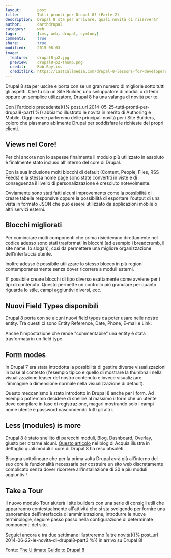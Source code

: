 ```yaml
---
layout:       post
title:        Tutti pronti per Drupal 8? (Parte 2)
description:  Drupal 8 sta per arrivare, quali novità ci riserverà?
author:       darthdrupal
category:     web
tags:         [cms, web, drupal, symfony]
comments:     true
share:        true
modified:     2015-08-03
image:
  feature:    drupal8-p2.jpg
  preview:    drupal8-p2-thumb.png
  credit:     Rob Bayliss
  creditlink: https://lastcallmedia.com/drupal-8-lessons-for-developers
---
```


Drupal 8 sta per uscire e porta con se un gran numero di migliorie sotto tutti gli aspetti. Che tu sia un Site Builder, uno sviluppatore di moduli o di temi oppure un semplice utilizzatore, Drupal 8 ha una valanga di novità per te.

Con [l'articolo precedente]({% post_url 2014-05-25-tutti-pronti-per-drupal8-part1 %}) abbiamo illustrato le novità in merito di Authoring e Mobile.
Oggi invece parleremo delle principali novità per i Site Builders, coloro che plasmano abilmente Drupal per soddisfare le richieste dei propri clienti.

## Views nel Core!
Per chi ancora non lo sapesse finalmente il modulo più utilizzato in assoluto è finalmente stato incluso all'interno del core di Drupal.

Con la sua inclusione molti blocchi di default (Content, People, Files, RSS Feeds) e la stessa home page sono state convertiti in viste e di conseguenza il livello di personalizzazione è cresciuto notevolmente.

Ovviamente sono stati fatti alcuni improvements come la possibilità di creare tabelle responsive oppure la possibilità di esportare l'output di una vista in formato JSON che può essere utilizzato da applicazioni mobile o altri servizi esterni.

## Blocchi migliorati
Per cominciare molti componenti che prima risiedevano direttamente nel codice adesso sono stati trasformati in blocchi (ad esempio i breadcrumb, il site name, lo slogan), così da permettere una migliore organizzazione dell'interfaccia utente.

Inoltre adesso è possibile utilizzare lo stesso blocco in più regioni contemporaneamente senza dover ricorrere a moduli esterni.

E' possibile creare blocchi di tipo diverso esattamente come avviene per i tipi di contenuto. Questo permette un controllo più granulare per quanto riguarda lo stile, campi aggiuntivi diversi, ecc.

## Nuovi Field Types disponibili

Drupal 8 porta con se alcuni nuovi field types da poter usare nelle nostre entity. Tra questi ci sono Entity Reference, Date, Phone, E-mail e Link.

Anche l'impostazione che rende "commentabile" una entity è stata trasformata in un field type.

## Form modes

In Drupal 7 era stata introdotta la possibilità di gestire diverse visualizzazioni in base al contesto (l'esempio tipico è quello di mostrare la thumbnail nella visualizzazione teaser del nostro contenuto e invece visualizzare l'immagine a dimensione normale nella visualizzazione di default).

Questo meccanismo è stato introdotto in Drupal 8 anche per i form. Ad esempio potremmo decidere di snellire al massimo il form che un utente deve compilare in fase di registrazione, magari mostrando solo i campi nome utente e password nascondendo tutti gli altri.

## Less (modules) is more

Drupal 8 è stato snellito di parecchi moduli, Blog, Dashboard, Overlay, giusto per citarne alcuni.
[Questo articolo](https://www.acquia.com/blog/tutorial-drupal-8-site-building-preview-less-more) nel blog di Acquia illustra in dettaglio quali moduli il core di Drupal 8 ha reso obsoleti.

Bisogna sottolineare che per la prima volta Drupal avrà già all'interno del suo core le funzionalità necessarie per costruire un sito web discretamente complicato senza dover ricorrere all'installazione di 30 e più moduli aggiuntivi!

## Take a Tour

Il nuovo modulo Tour aiuterà i site builders con una serie di consigli utili che appariranno contestualmente all'attività che si sta svolgendo per fornire una panoramica dell'interfaccia di amministrazione, introdurre le nuove terminologie, seguire passo passo nella configurazione di determinate componenti del sito.

Seguici ancora e tra due settimane illustreremo [altre novità]({% post_url 2014-06-22-le-novita-di-drupal8-part3 %}) in arrivo su Drupal 8!

Fonte: [The Ultimate Guide to Drupal 8](https://www.acquia.com/resources/ebooks/ultimate-guide-drupal-8)